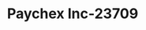 ---
f_zip-code: 43016
f_state-code: OH
title: Paychex Inc-23709
f_phone: 614-932-1083
f_city-only: Dublin
f_address: 5450 Frantz Road Suite 100 Dublin
f_location-unique-id: '23709'
slug: paychex-inc-23709
updated-on: '2024-05-30T13:46:58.046Z'
created-on: '2024-05-30T13:36:59.803Z'
published-on: '2024-05-30T13:54:32.469Z'
f_city-state: cms/city/dublin-oh.md
f_company: cms/company/paychex-inc.md
f_state: cms/state/ohio.md
layout: '[payday-loan].html'
tags: payday-loan
---